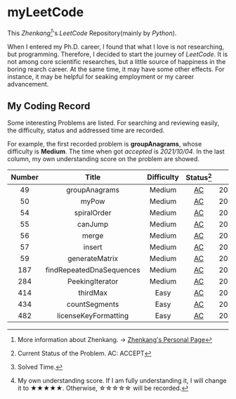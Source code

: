 # myLeetCode

This _Zhenkang[^1]_'s _LeetCode_ Repository(mainly by _Python_).

When I entered my Ph.D. career, I found that what I love is not researching, but programming.
Therefore, I decided to start the journey of _LeetCode_.
It is not among core scientific researches, but a little source of happiness in the boring rearch career.
At the same time, it may have some other effects. For instance, it may be helpful for seaking employment or my career advancement.

<!-- confront the uncertainty about the economic outlook -->

<!-- career advancement / seek employment -->

## My Coding Record

Some interesting Problems are listed. For searching and reviewing easily, the difficulty, status and addressed time are recorded.

For example, the first recorded problem is **groupAnagrams**, whose difficulty is **Medium**. The time when got _accepted_ is _2021/10/04_. In the last column, my own understanding score on the problem are showed.

| Number |          Title           | Difficulty |                    Status[^2]                     |  Time[^3]  | Classification | Mastery[^4] |
| :----: | :----------------------: | :--------: | :-----------------------------------------------: | :--------: | :------------: | :---------: |
|   49   |      groupAnagrams       |   Medium   |      [AC](./Solution_0049_groupAnagrams.py)       | 2021/10/04 |      Hash      |    ★★★★☆    |
|   50   |          myPow           |   Medium   |          [AC](./Solution_0050_myPow.py)           | 2021/10/05 |     Array      |    ★★★★★    |
|   54   |       spiralOrder        |   Medium   |       [AC](./Solution_0054_spiralOrder.py)        | 2021/10/05 |     Array      |    ★★★★☆    |
|   55   |         canJump          |   Medium   |         [AC](./Solution_0055_canJump.py)          | 2021/10/06 |     Greedy     |    ★★★★★    |
|   56   |          merge           |   Medium   |          [AC](./Solution_0056_merge.py)           | 2021/10/06 |    Sorting     |    ★★★★★    |
|   57   |          insert          |   Medium   |          [AC](./Solution_0057_insert.py)          | 2021/10/07 |     Array      |    ★★☆☆☆    |
|   59   |      generateMatrix      |   Medium   |      [AC](./Solution_0059_generateMatrix.py)      | 2021/10/07 |     Array      |    ★★★★☆    |
|  187   | findRepeatedDnaSequences |   Medium   | [AC](./Solution_0187_findRepeatedDnaSequences.py) | 2021/10/08 |      Bit       |    ★★★★☆    |
|  284   |     PeekingIterator      |   Medium   |     [AC](./Solution_0284_PeekingIterator.py)      | 2021/10/05 |     Design     |    ★☆☆☆☆    |
|  414   |         thirdMax         |    Easy    |         [AC](./Solution_0414_thirdMax.py)         | 2021/10/06 |    Sorting     |    ★★★★★    |
|  434   |      countSegments       |    Easy    |      [AC](./Solution_0434_countSegments.py)       | 2021/10/07 |     String     |    ★★★★★    |
|  482   |   licenseKeyFormatting   |    Easy    |   [AC](./Solution_0482_licenseKeyFormatting.py)   | 2021/10/04 |     String     |    ★★☆☆☆    |

[^1]: More information about Zhenkang. -> [Zhenkang's Personal Page](https://qizhenkang.github.io/)
[^2]: Current Status of the Problem. AC: ACCEPT
[^3]: Solved Time.
[^4]: My own understanding score. If I am fully understanding it, I will change it to ★★★★★. Otherwise, ☆☆☆☆☆ will be recorded.
